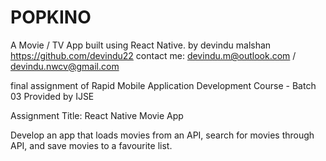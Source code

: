 # POPKINO
A Movie / TV App built using React Native.
by devindu malshan
https://github.com/devindu22
contact me: devindu.m@outlook.com / devindu.nwcv@gmail.com

final assignment of Rapid Mobile Application Development Course - Batch 03
Provided by IJSE

Assignment Title: React Native Movie App

Develop an app that loads movies from an API, search for movies through API, and save movies to a favourite list.

